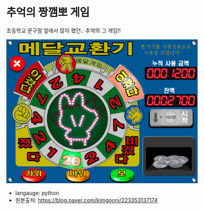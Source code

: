 # 추억의 짱깸뽀 게임
초등학교 문구점 앞에서 많이 했던.. 추억의 그 게임!!

![img.png](imgs/img.png)


- langauge: python
- 원본출처: https://blog.naver.com/kimgooni/223353137174
